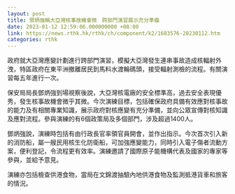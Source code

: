 ```yaml
---
layout: post
title: 鄧炳強稱大亞灣核事故機會微　跨部門演習展示充分準備
date: 2023-01-12 12:59:06.000000000 +08:00
link: https://news.rthk.hk/rthk/ch/component/k2/1683576-20230112.htm
categories: rthk
---
```


政府就大亞灣應變計劃進行跨部門演習，模擬大亞灣發生連串事故造成核輻射外洩，特區政府在東平洲撤離居民到馬料水渡輪碼頭，接受輻射測檢的流程。有關演習每五年進行一次。

保安局局長鄧炳強到場視察後說，大亞灣核電廠的安全標準高，過去安全表現優秀，發生核事故機會微乎其微。今次演練目標，包括確保政府具備有效應對核事故的能力及有相關專業知識，展示政府對核應變有充分準備，並向公眾宣傳對核知識及應對流程。參與演練的有6個政策局及多個部門，涉及超過1400人。

鄧炳強說，演練時包括有由行政長官率領官員開會，並作出指示。今次首次引入新的消防船，屬一艘民用核生化防衛船，可加強應變能力，同時引入電子傷者流動方案，便利登記，令流程更有效率。演練邀請了國際原子能機構代表及國家的專家等參與，並給予意見。

演練亦包括檢查供港食物，當局在文錦渡抽驗內地供港食物及監測抵港貨車和旅客的情況。
